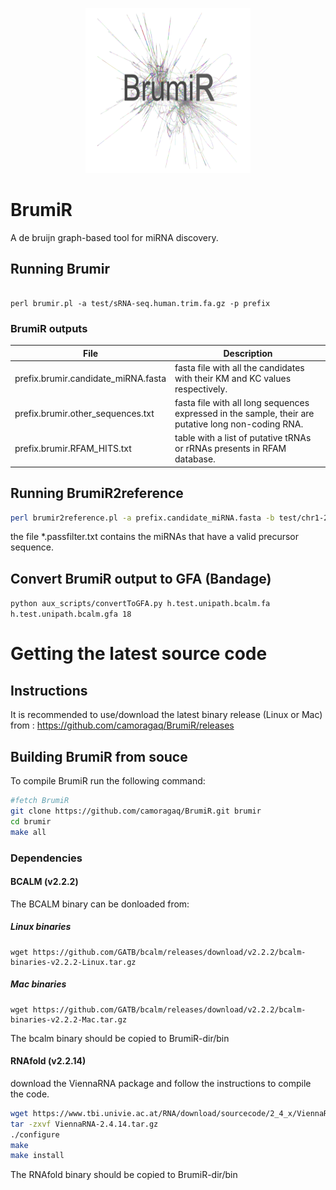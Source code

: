 <p align="center"><img src="img/logo.png"
alt="BrumiR" width="264" height="264" border="0" /></p>

# BrumiR

A de bruijn graph-based tool for miRNA discovery.

## Running Brumir

```

perl brumir.pl -a test/sRNA-seq.human.trim.fa.gz -p prefix

```

### BrumiR outputs

| File  |  Description  |   
|-------|---------------|
| prefix.brumir.candidate_miRNA.fasta   |  fasta file with all the candidates with their KM and KC values respectively. |
|  prefix.brumir.other_sequences.txt |  fasta file with all long sequences expressed in the sample, their are putative long non-coding RNA. |
| prefix.brumir.RFAM_HITS.txt | table with a list of putative tRNAs or rRNAs presents in RFAM database. |

 

## Running BrumiR2reference

```bash
perl brumir2reference.pl -a prefix.candidate_miRNA.fasta -b test/chr1-20M-50M.human.fna -p prefix2ref
```
the file *.passfilter.txt contains the miRNAs that have a valid precursor sequence.

## Convert BrumiR output to GFA (Bandage)
```python aux_scripts/convertToGFA.py h.test.unipath.bcalm.fa h.test.unipath.bcalm.gfa 18```


# Getting the latest source code
## Instructions
It is recommended to use/download the latest binary release (Linux or Mac) from : https://github.com/camoragaq/BrumiR/releases

## Building BrumiR from souce

To compile BrumiR run the following command:
```bash
#fetch BrumiR 
git clone https://github.com/camoragaq/BrumiR.git brumir
cd brumir
make all
```

### Dependencies

#### BCALM (v2.2.2)
The BCALM binary can be donloaded from: 
##### Linux binaries
```
wget https://github.com/GATB/bcalm/releases/download/v2.2.2/bcalm-binaries-v2.2.2-Linux.tar.gz
```
##### Mac binaries
```
wget https://github.com/GATB/bcalm/releases/download/v2.2.2/bcalm-binaries-v2.2.2-Mac.tar.gz
```
The bcalm binary should be copied to BrumiR-dir/bin


#### RNAfold (v2.2.14)
download the ViennaRNA package and follow the instructions to compile the code.
```bash
wget https://www.tbi.univie.ac.at/RNA/download/sourcecode/2_4_x/ViennaRNA-2.4.14.tar.gz
tar -zxvf ViennaRNA-2.4.14.tar.gz
./configure
make
make install
```

The RNAfold binary should be copied to BrumiR-dir/bin
